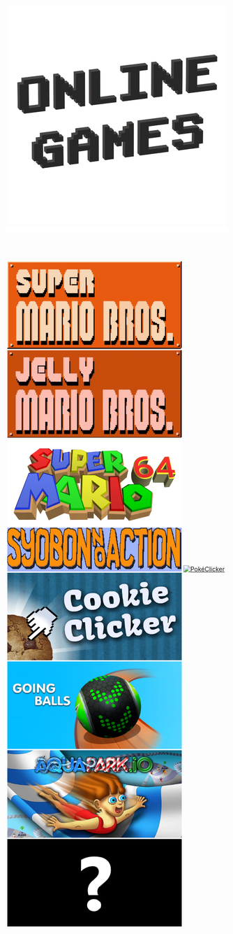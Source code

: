 <p align="center">
  <img src="Images/Icon/Online Games.png" />
  <img src="Images/Materiel/Ligne.png" width="800" height="11" </p>
  <br></br>
  <br></br>
  
[<img alt="Super Mario Bros." height="200px" width="400px" src="Images/Icon/Super Mario Bros..png" />](https://supermario-game.com/mario-game/mobilemario.html)
[<img alt="Jelly Mario Bros." height="200px" width="400px" src="Images/Icon/Jelly Mario Bros..png" />](https://jellymar.io/)
[<img alt="Super Mario 64" height="200px" width="400px" src="Images/Icon/Super Mario 64.png" />](https://myemulator.online/emu?game=MTYwOQ)
[<img alt="Syobon Action" height="100px" width="400px" src="Images/Icon/Syobon Action.png" />](http://www.jezng.com/open-syobon-action.js/)
[<img alt="PokéClicker" height="200px" width="400px" src="Images/Icon/PokéClicker.png" />](https://www.pokeclicker.com/)
[<img alt="Cookie Clicker" height="200px" width="400px" src="Images/Icon/Cookie Clicker.png" />](https://orteil.dashnet.org/cookieclicker/beta/)
[<img alt="Going Balls" height="200px" width="400px" src="Images/Icon/Going Balls.png" />](https://html5.gamedistribution.com/2d44a0c8ce704965b2031bcc4ae6a9a8/)
[<img alt="Aqua Park.io" height="200px" width="400px" src="Images/Icon/Aqua Park.io.png" />](https://html5.gamedistribution.com/ce67b95f0db44d66b8b0dc48ade7ce1a/)
[<img alt="" height="200px" width="400px" src="Images/Icon/Unknown.png" />](https://v6p9d9t4.ssl.hwcdn.net/html/7171745/index.html)
